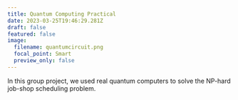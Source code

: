 ```yaml
---
title: Quantum Computing Practical
date: 2023-03-25T19:46:29.281Z
draft: false
featured: false
image:
  filename: quantumcircuit.png
  focal_point: Smart
  preview_only: false
---
```

In this group project, we used real quantum computers to solve the NP-hard job-shop scheduling problem.